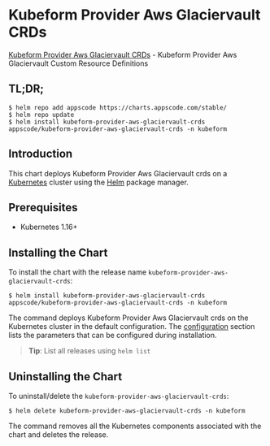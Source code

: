 # Kubeform Provider Aws Glaciervault CRDs

[Kubeform Provider Aws Glaciervault CRDs](https://github.com/kubeform) - Kubeform Provider Aws Glaciervault Custom Resource Definitions

## TL;DR;

```console
$ helm repo add appscode https://charts.appscode.com/stable/
$ helm repo update
$ helm install kubeform-provider-aws-glaciervault-crds appscode/kubeform-provider-aws-glaciervault-crds -n kubeform
```

## Introduction

This chart deploys Kubeform Provider Aws Glaciervault crds on a [Kubernetes](http://kubernetes.io) cluster using the [Helm](https://helm.sh) package manager.

## Prerequisites

- Kubernetes 1.16+

## Installing the Chart

To install the chart with the release name `kubeform-provider-aws-glaciervault-crds`:

```console
$ helm install kubeform-provider-aws-glaciervault-crds appscode/kubeform-provider-aws-glaciervault-crds -n kubeform
```

The command deploys Kubeform Provider Aws Glaciervault crds on the Kubernetes cluster in the default configuration. The [configuration](#configuration) section lists the parameters that can be configured during installation.

> **Tip**: List all releases using `helm list`

## Uninstalling the Chart

To uninstall/delete the `kubeform-provider-aws-glaciervault-crds`:

```console
$ helm delete kubeform-provider-aws-glaciervault-crds -n kubeform
```

The command removes all the Kubernetes components associated with the chart and deletes the release.


